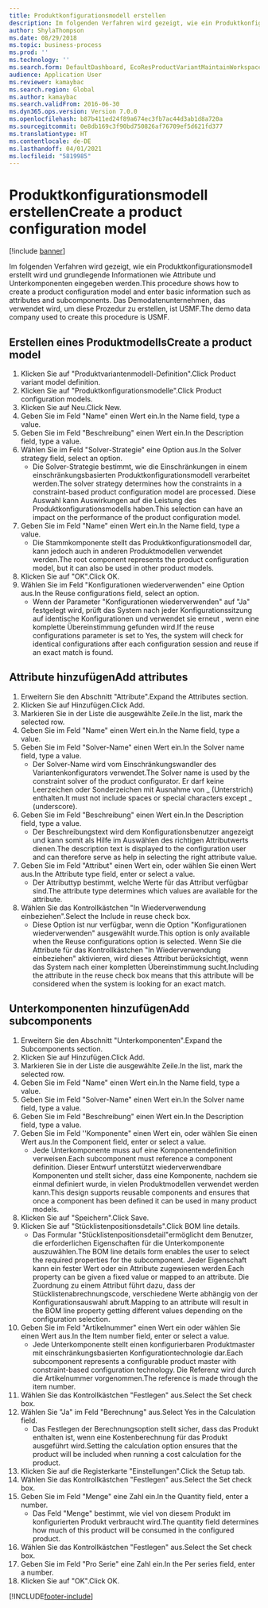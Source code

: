 ```yaml
---
title: Produktkonfigurationsmodell erstellen
description: Im folgenden Verfahren wird gezeigt, wie ein Produktkonfigurationsmodell erstellt wird und grundlegende Informationen wie Attribute und Unterkomponenten eingegeben werden.
author: ShylaThompson
ms.date: 08/29/2018
ms.topic: business-process
ms.prod: ''
ms.technology: ''
ms.search.form: DefaultDashboard, EcoResProductVariantMaintainWorkspace, PCProductConfigurationModelListPage, PCCreateProductConfigurationModel, PCProductConfigurationModelDetails, PCBOMLineDetails
audience: Application User
ms.reviewer: kamaybac
ms.search.region: Global
ms.author: kamaybac
ms.search.validFrom: 2016-06-30
ms.dyn365.ops.version: Version 7.0.0
ms.openlocfilehash: b87b411ed24f89a674ec3fb7ac44d3ab1d8a720a
ms.sourcegitcommit: 0e8db169c3f90bd750826af76709ef5d621fd377
ms.translationtype: HT
ms.contentlocale: de-DE
ms.lasthandoff: 04/01/2021
ms.locfileid: "5819985"
---
```

# <a name="create-a-product-configuration-model"></a><span data-ttu-id="da836-103">Produktkonfigurationsmodell erstellen</span><span class="sxs-lookup"><span data-stu-id="da836-103">Create a product configuration model</span></span>

[!include [banner](../../includes/banner.md)]

<span data-ttu-id="da836-104">Im folgenden Verfahren wird gezeigt, wie ein Produktkonfigurationsmodell erstellt wird und grundlegende Informationen wie Attribute und Unterkomponenten eingegeben werden.</span><span class="sxs-lookup"><span data-stu-id="da836-104">This procedure shows how to create a product configuration model and enter basic information such as attributes and subcomponents.</span></span> <span data-ttu-id="da836-105">Das Demodatenunternehmen, das verwendet wird, um diese Prozedur zu erstellen, ist USMF.</span><span class="sxs-lookup"><span data-stu-id="da836-105">The demo data company used to create this procedure is USMF.</span></span>


## <a name="create-a-product-model"></a><span data-ttu-id="da836-106">Erstellen eines Produktmodells</span><span class="sxs-lookup"><span data-stu-id="da836-106">Create a product model</span></span>
1. <span data-ttu-id="da836-107">Klicken Sie auf "Produktvariantenmodell-Definition".</span><span class="sxs-lookup"><span data-stu-id="da836-107">Click Product variant model definition.</span></span>
2. <span data-ttu-id="da836-108">Klicken Sie auf "Produktkonfigurationsmodelle".</span><span class="sxs-lookup"><span data-stu-id="da836-108">Click Product configuration models.</span></span>
3. <span data-ttu-id="da836-109">Klicken Sie auf Neu.</span><span class="sxs-lookup"><span data-stu-id="da836-109">Click New.</span></span>
4. <span data-ttu-id="da836-110">Geben Sie im Feld "Name" einen Wert ein.</span><span class="sxs-lookup"><span data-stu-id="da836-110">In the Name field, type a value.</span></span>
5. <span data-ttu-id="da836-111">Geben Sie im Feld "Beschreibung" einen Wert ein.</span><span class="sxs-lookup"><span data-stu-id="da836-111">In the Description field, type a value.</span></span>
6. <span data-ttu-id="da836-112">Wählen Sie im Feld "Solver-Strategie" eine Option aus.</span><span class="sxs-lookup"><span data-stu-id="da836-112">In the Solver strategy field, select an option.</span></span>
    * <span data-ttu-id="da836-113">Die Solver-Strategie bestimmt, wie die Einschränkungen in einem einschränkungsbasierten Produktkonfigurationsmodell verarbeitet werden.</span><span class="sxs-lookup"><span data-stu-id="da836-113">The solver strategy determines how the constraints in a constraint-based product configuration model are processed.</span></span> <span data-ttu-id="da836-114">Diese Auswahl kann Auswirkungen auf die Leistung des Produktkonfigurationsmodells haben.</span><span class="sxs-lookup"><span data-stu-id="da836-114">This selection can have an impact on the performance of the product configuration model.</span></span>  
7. <span data-ttu-id="da836-115">Geben Sie im Feld "Name" einen Wert ein.</span><span class="sxs-lookup"><span data-stu-id="da836-115">In the Name field, type a value.</span></span>
    * <span data-ttu-id="da836-116">Die Stammkomponente stellt das Produktkonfigurationsmodell dar, kann jedoch auch in anderen Produktmodellen verwendet werden.</span><span class="sxs-lookup"><span data-stu-id="da836-116">The root component represents the product configuration model, but it can also be used in other product models.</span></span>  
8. <span data-ttu-id="da836-117">Klicken Sie auf "OK".</span><span class="sxs-lookup"><span data-stu-id="da836-117">Click OK.</span></span>
9. <span data-ttu-id="da836-118">Wählen Sie im Feld "Konfigurationen wiederverwenden" eine Option aus.</span><span class="sxs-lookup"><span data-stu-id="da836-118">In the Reuse configurations field, select an option.</span></span>
    * <span data-ttu-id="da836-119">Wenn der Parameter "Konfigurationen wiederverwenden" auf "Ja" festgelegt wird, prüft das System nach jeder Konfigurationssitzung auf identische Konfigurationen und verwendet sie erneut , wenn eine komplette Übereinstimmung gefunden wird.</span><span class="sxs-lookup"><span data-stu-id="da836-119">If the reuse configurations parameter is set to Yes, the system will check for identical configurations after each configuration session and reuse if an exact match is found.</span></span>  

## <a name="add-attributes"></a><span data-ttu-id="da836-120">Attribute hinzufügen</span><span class="sxs-lookup"><span data-stu-id="da836-120">Add attributes</span></span>
1. <span data-ttu-id="da836-121">Erweitern Sie den Abschnitt "Attribute".</span><span class="sxs-lookup"><span data-stu-id="da836-121">Expand the Attributes section.</span></span>
2. <span data-ttu-id="da836-122">Klicken Sie auf Hinzufügen.</span><span class="sxs-lookup"><span data-stu-id="da836-122">Click Add.</span></span>
3. <span data-ttu-id="da836-123">Markieren Sie in der Liste die ausgewählte Zeile.</span><span class="sxs-lookup"><span data-stu-id="da836-123">In the list, mark the selected row.</span></span>
4. <span data-ttu-id="da836-124">Geben Sie im Feld "Name" einen Wert ein.</span><span class="sxs-lookup"><span data-stu-id="da836-124">In the Name field, type a value.</span></span>
5. <span data-ttu-id="da836-125">Geben Sie im Feld "Solver-Name" einen Wert ein.</span><span class="sxs-lookup"><span data-stu-id="da836-125">In the Solver name field, type a value.</span></span>
    * <span data-ttu-id="da836-126">Der Solver-Name wird vom Einschränkungswandler des Variantenkonfigurators verwendet.</span><span class="sxs-lookup"><span data-stu-id="da836-126">The Solver name is used by the constraint solver of the product configurator.</span></span> <span data-ttu-id="da836-127">Er darf keine Leerzeichen oder Sonderzeichen mit Ausnahme von _ (Unterstrich) enthalten.</span><span class="sxs-lookup"><span data-stu-id="da836-127">It must not include spaces or special characters except _ (underscore).</span></span>  
6. <span data-ttu-id="da836-128">Geben Sie im Feld "Beschreibung" einen Wert ein.</span><span class="sxs-lookup"><span data-stu-id="da836-128">In the Description field, type a value.</span></span>
    * <span data-ttu-id="da836-129">Der Beschreibungstext wird dem Konfigurationsbenutzer angezeigt und kann somit als Hilfe im Auswählen des richtigen Attributwerts dienen.</span><span class="sxs-lookup"><span data-stu-id="da836-129">The description text is displayed to the configuration user and can therefore serve as help in selecting the right attribute value.</span></span>  
7. <span data-ttu-id="da836-130">Geben Sie im Feld "Attribut" einen Wert ein, oder wählen Sie einen Wert aus.</span><span class="sxs-lookup"><span data-stu-id="da836-130">In the Attribute type field, enter or select a value.</span></span>
    * <span data-ttu-id="da836-131">Der Attributtyp bestimmt, welche Werte für das Attribut verfügbar sind.</span><span class="sxs-lookup"><span data-stu-id="da836-131">The attribute type determines which values are available for the attribute.</span></span>  
8. <span data-ttu-id="da836-132">Wählen Sie das Kontrollkästchen "In Wiederverwendung einbeziehen".</span><span class="sxs-lookup"><span data-stu-id="da836-132">Select the Include in reuse check box.</span></span>
    * <span data-ttu-id="da836-133">Diese Option ist nur verfügbar, wenn die Option "Konfigurationen wiederverwenden" ausgewählt wurde.</span><span class="sxs-lookup"><span data-stu-id="da836-133">This option is only available when the Reuse configurations option is selected.</span></span> <span data-ttu-id="da836-134">Wenn Sie die Attribute für das Kontrollkästchen "In Wiederverwendung einbeziehen" aktivieren, wird dieses Attribut berücksichtigt, wenn das System nach einer kompletten Übereinstimmung sucht.</span><span class="sxs-lookup"><span data-stu-id="da836-134">Including the attribute in the reuse check box means that this attribute will be considered when the system is looking for an exact match.</span></span>  

## <a name="add-subcomponents"></a><span data-ttu-id="da836-135">Unterkomponenten hinzufügen</span><span class="sxs-lookup"><span data-stu-id="da836-135">Add subcomponents</span></span>
1. <span data-ttu-id="da836-136">Erweitern Sie den Abschnitt "Unterkomponenten".</span><span class="sxs-lookup"><span data-stu-id="da836-136">Expand the Subcomponents section.</span></span>
2. <span data-ttu-id="da836-137">Klicken Sie auf Hinzufügen.</span><span class="sxs-lookup"><span data-stu-id="da836-137">Click Add.</span></span>
3. <span data-ttu-id="da836-138">Markieren Sie in der Liste die ausgewählte Zeile.</span><span class="sxs-lookup"><span data-stu-id="da836-138">In the list, mark the selected row.</span></span>
4. <span data-ttu-id="da836-139">Geben Sie im Feld "Name" einen Wert ein.</span><span class="sxs-lookup"><span data-stu-id="da836-139">In the Name field, type a value.</span></span>
5. <span data-ttu-id="da836-140">Geben Sie im Feld "Solver-Name" einen Wert ein.</span><span class="sxs-lookup"><span data-stu-id="da836-140">In the Solver name field, type a value.</span></span>
6. <span data-ttu-id="da836-141">Geben Sie im Feld "Beschreibung" einen Wert ein.</span><span class="sxs-lookup"><span data-stu-id="da836-141">In the Description field, type a value.</span></span>
7. <span data-ttu-id="da836-142">Geben Sie im Feld ''Komponente" einen Wert ein, oder wählen Sie einen Wert aus.</span><span class="sxs-lookup"><span data-stu-id="da836-142">In the Component field, enter or select a value.</span></span>
    * <span data-ttu-id="da836-143">Jede Unterkomponente muss auf eine Komponentendefinition verweisen.</span><span class="sxs-lookup"><span data-stu-id="da836-143">Each subcomponent must reference a component definition.</span></span> <span data-ttu-id="da836-144">Dieser Entwurf unterstützt wiederverwendbare Komponenten und stellt sicher, dass eine Komponente, nachdem sie einmal definiert wurde, in vielen Produktmodellen verwendet werden kann.</span><span class="sxs-lookup"><span data-stu-id="da836-144">This design supports reusable components and ensures that once a component has been defined it can be used in many product models.</span></span>  
8. <span data-ttu-id="da836-145">Klicken Sie auf "Speichern".</span><span class="sxs-lookup"><span data-stu-id="da836-145">Click Save.</span></span>
9. <span data-ttu-id="da836-146">Klicken Sie auf "Stücklistenpositionsdetails".</span><span class="sxs-lookup"><span data-stu-id="da836-146">Click BOM line details.</span></span>
    * <span data-ttu-id="da836-147">Das Formular "Stücklistenpositionsdetail"ermöglicht dem Benutzer, die erforderlichen Eigenschaften für die Unterkomponente auszuwählen.</span><span class="sxs-lookup"><span data-stu-id="da836-147">The BOM line details form enables the user to select the required properties for the subcomponent.</span></span> <span data-ttu-id="da836-148">Jeder Eigenschaft kann ein fester Wert oder ein Attribute zugewiesen werden.</span><span class="sxs-lookup"><span data-stu-id="da836-148">Each property can be given a fixed value or mapped to an attribute.</span></span> <span data-ttu-id="da836-149">Die Zuordnung zu einem Attribut führt dazu, dass der Stücklistenabrechnungscode, verschiedene Werte abhängig von der Konfigurationsauswahl abruft.</span><span class="sxs-lookup"><span data-stu-id="da836-149">Mapping to an attribute will result in the BOM line property getting different values depending on the configuration selection.</span></span>  
10. <span data-ttu-id="da836-150">Geben Sie im Feld "Artikelnummer" einen Wert ein oder wählen Sie einen Wert aus.</span><span class="sxs-lookup"><span data-stu-id="da836-150">In the Item number field, enter or select a value.</span></span>
    * <span data-ttu-id="da836-151">Jede Unterkomponente stellt einen konfigurierbaren Produktmaster mit einschränkungsbasierten Konfigurationtechnologie dar.</span><span class="sxs-lookup"><span data-stu-id="da836-151">Each subcomponent represents a configurable product master with constraint-based configuration technology.</span></span> <span data-ttu-id="da836-152">Die Referenz wird durch die Artikelnummer vorgenommen.</span><span class="sxs-lookup"><span data-stu-id="da836-152">The reference is made through the item number.</span></span>  
11. <span data-ttu-id="da836-153">Wählen Sie das Kontrollkästchen "Festlegen" aus.</span><span class="sxs-lookup"><span data-stu-id="da836-153">Select the Set check box.</span></span>
12. <span data-ttu-id="da836-154">Wählen Sie "Ja" im Feld "Berechnung" aus.</span><span class="sxs-lookup"><span data-stu-id="da836-154">Select Yes in the Calculation field.</span></span>
    * <span data-ttu-id="da836-155">Das Festlegen der Berechnungsoption stellt sicher, dass das Produkt enthalten ist, wenn eine Kostenberechnung für das Produkt ausgeführt wird.</span><span class="sxs-lookup"><span data-stu-id="da836-155">Setting the calculation option ensures that the product will be included when running a cost calculation for the product.</span></span>  
13. <span data-ttu-id="da836-156">Klicken Sie auf die Registerkarte "Einstellungen".</span><span class="sxs-lookup"><span data-stu-id="da836-156">Click the Setup tab.</span></span>
14. <span data-ttu-id="da836-157">Wählen Sie das Kontrollkästchen "Festlegen" aus.</span><span class="sxs-lookup"><span data-stu-id="da836-157">Select the Set check box.</span></span>
15. <span data-ttu-id="da836-158">Geben Sie im Feld "Menge" eine Zahl ein.</span><span class="sxs-lookup"><span data-stu-id="da836-158">In the Quantity field, enter a number.</span></span>
    * <span data-ttu-id="da836-159">Das Feld "Menge" bestimmt, wie viel von diesem Produkt im konfigurierten Produkt verbraucht wird.</span><span class="sxs-lookup"><span data-stu-id="da836-159">The quantity field determines how much of this product will be consumed in the configured product.</span></span>  
16. <span data-ttu-id="da836-160">Wählen Sie das Kontrollkästchen "Festlegen" aus.</span><span class="sxs-lookup"><span data-stu-id="da836-160">Select the Set check box.</span></span>
17. <span data-ttu-id="da836-161">Geben Sie im Feld "Pro Serie" eine Zahl ein.</span><span class="sxs-lookup"><span data-stu-id="da836-161">In the Per series field, enter a number.</span></span>
18. <span data-ttu-id="da836-162">Klicken Sie auf "OK".</span><span class="sxs-lookup"><span data-stu-id="da836-162">Click OK.</span></span>



[!INCLUDE[footer-include](../../../includes/footer-banner.md)]